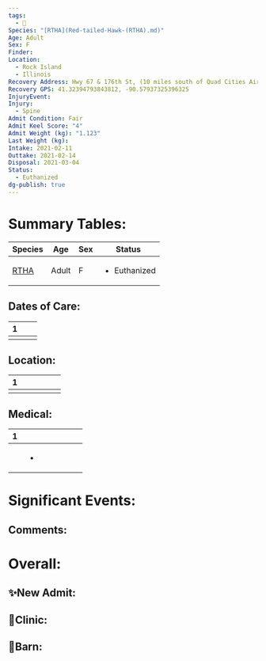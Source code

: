```yaml
---
tags:
  - 🦅
Species: "[RTHA](Red-tailed-Hawk-(RTHA).md)"
Age: Adult
Sex: F
Finder: 
Location:
  - Rock Island
  - Illinois
Recovery Address: Hwy 67 & 176th St, (10 miles south of Quad Cities Airport)
Recovery GPS: 41.32394793843812, -90.57937325396325
InjuryEvent: 
Injury:
  - Spine
Admit Condition: Fair
Admit Keel Score: "4"
Admit Weight (kg): "1.123"
Last Weight (kg): 
Intake: 2021-02-11
Outtake: 2021-02-14
Disposal: 2021-03-04
Status:
  - Euthanized
dg-publish: true
---
```


# Summary Tables:

| Species                                                | Age   | Sex | Status                       |
| ------------------------------------------------------ | ----- | --- | ---------------------------- |
| [RTHA](./Species/Red-tailed-Hawk-(RTHA).md) | Adult | F   | <ul><li>Euthanized</li></ul> |


## Dates of Care:

<div><table class="dataview table-view-table"><thead class="table-view-thead"><tr class="table-view-tr-header"><th class="table-view-th"><span></span><span class="dataview small-text">1</span></th><th class="table-view-th"><span></span></th><th class="table-view-th"><span></span></th></tr></thead><tbody class="table-view-tbody"><tr><td><span></span></td><td><span></span></td><td><span></span></td></tr></tbody></table></div>

## Location:
<div><table class="dataview table-view-table"><thead class="table-view-thead"><tr class="table-view-tr-header"><th class="table-view-th"><span></span><span class="dataview small-text">1</span></th><th class="table-view-th"><span></span></th><th class="table-view-th"><span></span></th><th class="table-view-th"><span></span></th><th class="table-view-th"><span></span></th><th class="table-view-th"><span></span></th></tr></thead><tbody class="table-view-tbody"><tr><td><span></span></td><td><span></span></td><td><span></span></td><td><span></span></td><td><span></span></td><td><span></span></td></tr></tbody></table></div>

## Medical:

<div><table class="dataview table-view-table"><thead class="table-view-thead"><tr class="table-view-tr-header"><th class="table-view-th"><span></span><span class="dataview small-text">1</span></th><th class="table-view-th"><span></span></th><th class="table-view-th"><span></span></th><th class="table-view-th"><span></span></th><th class="table-view-th"><span></span></th><th class="table-view-th"><span></span></th><th class="table-view-th"><span></span></th></tr></thead><tbody class="table-view-tbody"><tr><td><span></span></td><td><ul class="dataview dataview-ul dataview-result-list-ul"><li class="dataview-result-list-li"><span></span></li></ul></td><td><span></span></td><td><span></span></td><td><span></span></td><td><span></span></td><td><span></span></td></tr></tbody></table></div>

# Significant Events:


## Comments:


# Overall:

## ✨New Admit:



## 🏥Clinic:



## 🏡Barn:


